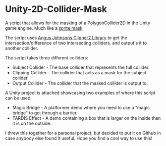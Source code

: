 # Unity-2D-Collider-Mask
A script that allows for the masking of a PolygonCollider2D in the Unity game engine. Much like a <a href="https://docs.unity3d.com/ScriptReference/SpriteMask.html">sprite mask</a>.

The script uses <a href="https://github.com/AngusJohnson/Clipper2">Angus Johnsons Clipper2 Library</a> to get the intersection/difference of two intersecting colliders, and output's it to another collider.

The script takes three different colliders: <br>
<ul>
<li>Subject Collider - The base collider that represents the full collider. <br>
<li>Clipping Collider - The collider that acts as a mask for the subject collider. <br>
<li>Output Collider - The collider that the masked collider is output to. <br>
</ul>

A Unity project is attached showcasing two examples of where this script can be used: <br>
<ul>
<li>Magic Bridge - A platformer demo where you need to use a "magic bridge" to get through a barrier. <br>
<li>TARDIS Effect - A demo containing a box that is larger on the inside than it is on the outside. <br>
</ul>

I threw this together for a personal project, but decided to put it on Github in case anybody else found it useful. Hope you find a cool way to use this!
